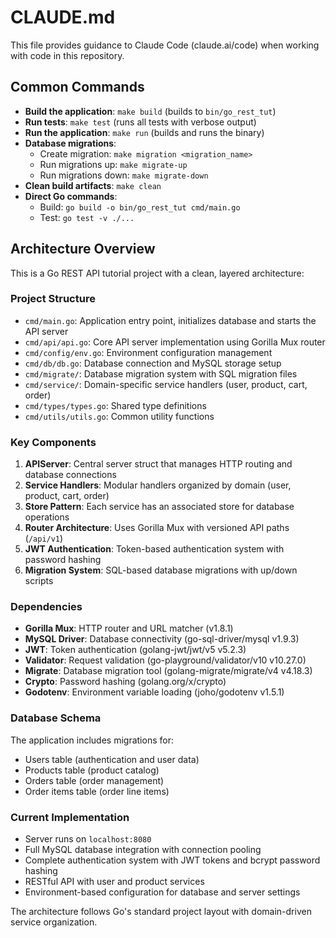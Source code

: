 # CLAUDE.md

This file provides guidance to Claude Code (claude.ai/code) when working with code in this repository.

## Common Commands

- **Build the application**: `make build` (builds to `bin/go_rest_tut`)
- **Run tests**: `make test` (runs all tests with verbose output)
- **Run the application**: `make run` (builds and runs the binary)
- **Database migrations**:
  - Create migration: `make migration <migration_name>`
  - Run migrations up: `make migrate-up`
  - Run migrations down: `make migrate-down`
- **Clean build artifacts**: `make clean`
- **Direct Go commands**:
  - Build: `go build -o bin/go_rest_tut cmd/main.go`
  - Test: `go test -v ./...`

## Architecture Overview

This is a Go REST API tutorial project with a clean, layered architecture:

### Project Structure
- `cmd/main.go`: Application entry point, initializes database and starts the API server
- `cmd/api/api.go`: Core API server implementation using Gorilla Mux router
- `cmd/config/env.go`: Environment configuration management
- `cmd/db/db.go`: Database connection and MySQL storage setup
- `cmd/migrate/`: Database migration system with SQL migration files
- `cmd/service/`: Domain-specific service handlers (user, product, cart, order)
- `cmd/types/types.go`: Shared type definitions
- `cmd/utils/utils.go`: Common utility functions

### Key Components
1. **APIServer**: Central server struct that manages HTTP routing and database connections
2. **Service Handlers**: Modular handlers organized by domain (user, product, cart, order)
3. **Store Pattern**: Each service has an associated store for database operations
4. **Router Architecture**: Uses Gorilla Mux with versioned API paths (`/api/v1`)
5. **JWT Authentication**: Token-based authentication system with password hashing
6. **Migration System**: SQL-based database migrations with up/down scripts

### Dependencies
- **Gorilla Mux**: HTTP router and URL matcher (v1.8.1)
- **MySQL Driver**: Database connectivity (go-sql-driver/mysql v1.9.3)
- **JWT**: Token authentication (golang-jwt/jwt/v5 v5.2.3)
- **Validator**: Request validation (go-playground/validator/v10 v10.27.0)
- **Migrate**: Database migration tool (golang-migrate/migrate/v4 v4.18.3)
- **Crypto**: Password hashing (golang.org/x/crypto)
- **Godotenv**: Environment variable loading (joho/godotenv v1.5.1)

### Database Schema
The application includes migrations for:
- Users table (authentication and user data)
- Products table (product catalog)
- Orders table (order management)
- Order items table (order line items)

### Current Implementation
- Server runs on `localhost:8080`
- Full MySQL database integration with connection pooling
- Complete authentication system with JWT tokens and bcrypt password hashing
- RESTful API with user and product services
- Environment-based configuration for database and server settings

The architecture follows Go's standard project layout with domain-driven service organization.